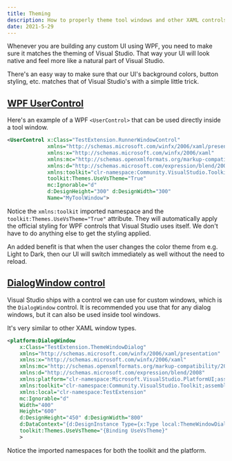 ```yaml
---
title: Theming
description: How to properly theme tool windows and other XAML controls to match Visual Studio's color themes.
date: 2021-5-29
---
```


Whenever you are building any custom UI using WPF, you need to make sure it matches the theming of Visual Studio. That way your UI will look native and feel more like a natural part of Visual Studio.

There's an easy way to make sure that our UI's background colors, button styling, etc. matches that of Visual Studio's with a simple little trick.

## [WPF UserControl](#wpf-usercontrol)
Here's an example of a WPF `<UserControl>` that can be used directly inside a tool window.

```xml
<UserControl x:Class="TestExtension.RunnerWindowControl"
             xmlns="http://schemas.microsoft.com/winfx/2006/xaml/presentation"
             xmlns:x="http://schemas.microsoft.com/winfx/2006/xaml"
             xmlns:mc="http://schemas.openxmlformats.org/markup-compatibility/2006"
             xmlns:d="http://schemas.microsoft.com/expression/blend/2008"
             xmlns:toolkit="clr-namespace:Community.VisualStudio.Toolkit;assembly=Community.VisualStudio.Toolkit"
             toolkit:Themes.UseVsTheme="True"
             mc:Ignorable="d"
             d:DesignHeight="300" d:DesignWidth="300"
             Name="MyToolWindow">
```

Notice the `xmlns:toolkit` imported namespace and the `toolkit:Themes.UseVsTheme="True"` attribute. They will automatically apply the official styling for WPF controls that Visual Studio uses itself. We don't have to do anything else to get the styling applied.

An added benefit is that when the user changes the color theme from e.g. Light to Dark, then our UI will switch immediately as well without the need to reload.

## [DialogWindow control](#dialogwindow-control)
Visual Studio ships with a control we can use for custom windows, which is the `DialogWindow` control. It is recommended you use that for any dialog windows, but it can also be used inside tool windows.

It's very similar to other XAML window types.

```xml
<platform:DialogWindow 
    x:Class="TestExtension.ThemeWindowDialog"
    xmlns="http://schemas.microsoft.com/winfx/2006/xaml/presentation"
    xmlns:x="http://schemas.microsoft.com/winfx/2006/xaml"
    xmlns:mc="http://schemas.openxmlformats.org/markup-compatibility/2006" 
    xmlns:d="http://schemas.microsoft.com/expression/blend/2008" 
    xmlns:platform="clr-namespace:Microsoft.VisualStudio.PlatformUI;assembly=Microsoft.VisualStudio.Shell.15.0"
    xmlns:toolkit="clr-namespace:Community.VisualStudio.Toolkit;assembly=Community.VisualStudio.Toolkit"
    xmlns:local="clr-namespace:TestExtension"
    mc:Ignorable="d" 
    Width="400"
    Height="600"
    d:DesignHeight="450" d:DesignWidth="800"
    d:DataContext="{d:DesignInstance Type={x:Type local:ThemeWindowDialogViewModel}, IsDesignTimeCreatable=False}"
    toolkit:Themes.UseVsTheme="{Binding UseVsTheme}"
    >
```

Notice the imported namespaces for both the toolkit and the platform.
